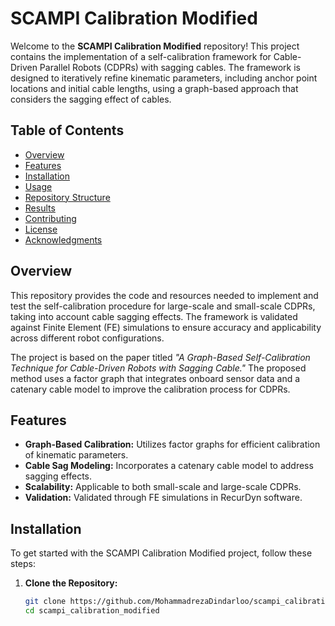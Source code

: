 # SCAMPI Calibration Modified

Welcome to the **SCAMPI Calibration Modified** repository! This project contains the implementation of a self-calibration framework for Cable-Driven Parallel Robots (CDPRs) with sagging cables. The framework is designed to iteratively refine kinematic parameters, including anchor point locations and initial cable lengths, using a graph-based approach that considers the sagging effect of cables.

## Table of Contents

- [Overview](#overview)
- [Features](#features)
- [Installation](#installation)
- [Usage](#usage)
- [Repository Structure](#repository-structure)
- [Results](#results)
- [Contributing](#contributing)
- [License](#license)
- [Acknowledgments](#acknowledgments)

## Overview

This repository provides the code and resources needed to implement and test the self-calibration procedure for large-scale and small-scale CDPRs, taking into account cable sagging effects. The framework is validated against Finite Element (FE) simulations to ensure accuracy and applicability across different robot configurations.

The project is based on the paper titled *"A Graph-Based Self-Calibration Technique for Cable-Driven Robots with Sagging Cable."* The proposed method uses a factor graph that integrates onboard sensor data and a catenary cable model to improve the calibration process for CDPRs.

## Features

- **Graph-Based Calibration:** Utilizes factor graphs for efficient calibration of kinematic parameters.
- **Cable Sag Modeling:** Incorporates a catenary cable model to address sagging effects.
- **Scalability:** Applicable to both small-scale and large-scale CDPRs.
- **Validation:** Validated through FE simulations in RecurDyn software.

## Installation

To get started with the SCAMPI Calibration Modified project, follow these steps:

1. **Clone the Repository:**
   ```bash
   git clone https://github.com/MohammadrezaDindarloo/scampi_calibration_modified.git
   cd scampi_calibration_modified
